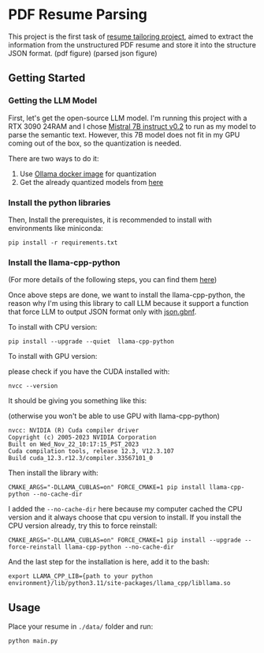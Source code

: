 # PDF Resume Parsing

This project is the first task of [resume tailoring project](https://github.com/gabrielchen65/resume_tailoring_llm), aimed to extract the information from the unstructured PDF resume and store it into the structure JSON format.
(pdf figure)
(parsed json figure)

## Getting Started
### Getting the LLM Model
First, let's get the open-source LLM model. I'm running this project with a RTX 3090 24RAM and I chose [Mistral 7B instruct v0.2](https://huggingface.co/mistralai/Mistral-7B-Instruct-v0.2) to run as my model to parse the semantic text. However, this 7B model does not fit in my GPU coming out of the box, so the quantization is needed. 

There are two ways to do it:

1. Use [Ollama docker image](https://hub.docker.com/r/ollama/quantize) for quantization 
2. Get the already quantized models from [here](https://huggingface.co/TheBloke/Mistral-7B-Instruct-v0.2-GGUF)

### Install the python libraries

Then, Install the prerequistes, it is recommended to install with environments like miniconda:
``` 
pip install -r requirements.txt
```
### Install the llama-cpp-python
(For more details of the following steps, you can find them [here](https://python.langchain.com/docs/integrations/llms/llamacpp/))

Once above steps are done, we want to install the llama-cpp-python, the reason why I'm using this library to call LLM because it support a function that force LLM to output JSON format only with [json.gbnf](https://github.com/ggerganov/llama.cpp/blob/master/grammars/json.gbnf). 

To install with CPU version:
```
pip install --upgrade --quiet  llama-cpp-python
```

To install with GPU version:

please check if you have the CUDA installed with:
```
nvcc --version
```
It should be giving you something like this:

(otherwise you won't be able to use GPU with llama-cpp-python)
```
nvcc: NVIDIA (R) Cuda compiler driver
Copyright (c) 2005-2023 NVIDIA Corporation
Built on Wed_Nov_22_10:17:15_PST_2023
Cuda compilation tools, release 12.3, V12.3.107
Build cuda_12.3.r12.3/compiler.33567101_0
```
Then install the library with:
```
CMAKE_ARGS="-DLLAMA_CUBLAS=on" FORCE_CMAKE=1 pip install llama-cpp-python --no-cache-dir
```
I added the ```--no-cache-dir``` here because my computer cached the CPU version and it always choose that cpu version to install. If you install the CPU version already, try this to force reinstall:
```
CMAKE_ARGS="-DLLAMA_CUBLAS=on" FORCE_CMAKE=1 pip install --upgrade --force-reinstall llama-cpp-python --no-cache-dir
```
And the last step for the installation is here, add it to the bash:
```
export LLAMA_CPP_LIB={path to your python environment}/lib/python3.11/site-packages/llama_cpp/libllama.so
```

## Usage

Place your resume in ```./data/``` folder and run:
```
python main.py
```
